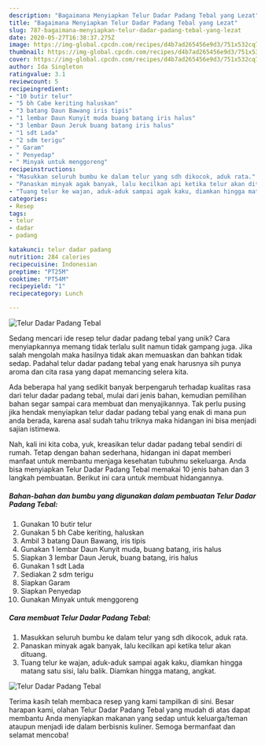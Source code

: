 ```yaml
---
description: "Bagaimana Menyiapkan Telur Dadar Padang Tebal yang Lezat"
title: "Bagaimana Menyiapkan Telur Dadar Padang Tebal yang Lezat"
slug: 787-bagaimana-menyiapkan-telur-dadar-padang-tebal-yang-lezat
date: 2020-05-27T16:38:37.275Z
image: https://img-global.cpcdn.com/recipes/d4b7ad265456e9d3/751x532cq70/telur-dadar-padang-tebal-foto-resep-utama.jpg
thumbnail: https://img-global.cpcdn.com/recipes/d4b7ad265456e9d3/751x532cq70/telur-dadar-padang-tebal-foto-resep-utama.jpg
cover: https://img-global.cpcdn.com/recipes/d4b7ad265456e9d3/751x532cq70/telur-dadar-padang-tebal-foto-resep-utama.jpg
author: Ida Singleton
ratingvalue: 3.1
reviewcount: 5
recipeingredient:
- "10 butir telur"
- "5 bh Cabe keriting haluskan"
- "3 batang Daun Bawang iris tipis"
- "1 lembar Daun Kunyit muda buang batang iris halus"
- "3 lembar Daun Jeruk buang batang iris halus"
- "1 sdt Lada"
- "2 sdm terigu"
- " Garam"
- " Penyedap"
- " Minyak untuk menggoreng"
recipeinstructions:
- "Masukkan seluruh bumbu ke dalam telur yang sdh dikocok, aduk rata."
- "Panaskan minyak agak banyak, lalu kecilkan api ketika telur akan dituang."
- "Tuang telur ke wajan, aduk-aduk sampai agak kaku, diamkan hingga matang satu sisi, lalu balik. Diamkan hingga matang, angkat."
categories:
- Resep
tags:
- telur
- dadar
- padang

katakunci: telur dadar padang 
nutrition: 284 calories
recipecuisine: Indonesian
preptime: "PT25M"
cooktime: "PT54M"
recipeyield: "1"
recipecategory: Lunch

---
```



![Telur Dadar Padang Tebal](https://img-global.cpcdn.com/recipes/d4b7ad265456e9d3/751x532cq70/telur-dadar-padang-tebal-foto-resep-utama.jpg)

Sedang mencari ide resep telur dadar padang tebal yang unik? Cara menyiapkannya memang tidak terlalu sulit namun tidak gampang juga. Jika salah mengolah maka hasilnya tidak akan memuaskan dan bahkan tidak sedap. Padahal telur dadar padang tebal yang enak harusnya sih punya aroma dan cita rasa yang dapat memancing selera kita.



Ada beberapa hal yang sedikit banyak berpengaruh terhadap kualitas rasa dari telur dadar padang tebal, mulai dari jenis bahan, kemudian pemilihan bahan segar sampai cara membuat dan menyajikannya. Tak perlu pusing jika hendak menyiapkan telur dadar padang tebal yang enak di mana pun anda berada, karena asal sudah tahu triknya maka hidangan ini bisa menjadi sajian istimewa.


Nah, kali ini kita coba, yuk, kreasikan telur dadar padang tebal sendiri di rumah. Tetap dengan bahan sederhana, hidangan ini dapat memberi manfaat untuk membantu menjaga kesehatan tubuhmu sekeluarga. Anda bisa menyiapkan Telur Dadar Padang Tebal memakai 10 jenis bahan dan 3 langkah pembuatan. Berikut ini cara untuk membuat hidangannya.

<!--inarticleads1-->

##### Bahan-bahan dan bumbu yang digunakan dalam pembuatan Telur Dadar Padang Tebal:

1. Gunakan 10 butir telur
1. Gunakan 5 bh Cabe keriting, haluskan
1. Ambil 3 batang Daun Bawang, iris tipis
1. Gunakan 1 lembar Daun Kunyit muda, buang batang, iris halus
1. Siapkan 3 lembar Daun Jeruk, buang batang, iris halus
1. Gunakan 1 sdt Lada
1. Sediakan 2 sdm terigu
1. Siapkan  Garam
1. Siapkan  Penyedap
1. Gunakan  Minyak untuk menggoreng




<!--inarticleads2-->

##### Cara membuat Telur Dadar Padang Tebal:

1. Masukkan seluruh bumbu ke dalam telur yang sdh dikocok, aduk rata.
1. Panaskan minyak agak banyak, lalu kecilkan api ketika telur akan dituang.
1. Tuang telur ke wajan, aduk-aduk sampai agak kaku, diamkan hingga matang satu sisi, lalu balik. Diamkan hingga matang, angkat.
<img src="//assets-global.cpcdn.com/assets/icons/button_play-2c75c40dde080a61004c1f40b05d8f140eaff45d7e9e6481dc71c63d2e7c4909.png" alt="Telur Dadar Padang Tebal">



Terima kasih telah membaca resep yang kami tampilkan di sini. Besar harapan kami, olahan Telur Dadar Padang Tebal yang mudah di atas dapat membantu Anda menyiapkan makanan yang sedap untuk keluarga/teman ataupun menjadi ide dalam berbisnis kuliner. Semoga bermanfaat dan selamat mencoba!
